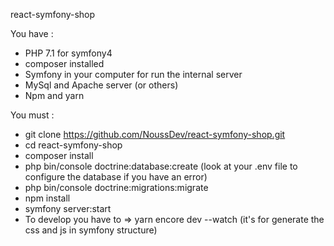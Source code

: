 react-symfony-shop

You have :
- PHP 7.1 for symfony4
- composer installed
- Symfony in your computer for run the internal server
- MySql and Apache server (or others)
- Npm and yarn

You must :
- git clone https://github.com/NoussDev/react-symfony-shop.git
- cd react-symfony-shop
- composer install
- php bin/console doctrine:database:create (look at your .env file to configure the database if you have an error)
- php bin/console doctrine:migrations:migrate
- npm install
- symfony server:start
- To develop you have to => yarn encore dev --watch (it's for generate the css and js in symfony structure)
